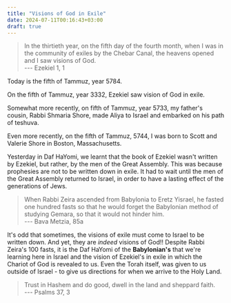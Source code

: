 ```yaml
---
title: "Visions of God in Exile"
date: 2024-07-11T00:16:43+03:00
draft: true
---
```


> In the thirtieth year, on the fifth day of the fourth month, when I was in the community of exiles by the Chebar Canal, the heavens opened and I saw visions of God.\
> --- Ezekiel 1, 1

Today is the fifth of Tammuz, year 5784.

On the fifth of Tammuz, year 3332, Ezekiel saw vision of God in exile.

Somewhat more recently, on fifth of Tammuz, year 5733, my father's cousin, Rabbi Shmaria Shore, made Aliya to Israel and embarked on his path of teshuva.

Even more recently, on the fifth of Tammuz, 5744, I was born to Scott and Valerie Shore in Boston, Massachusetts.

Yesterday in Daf HaYomi, we learnt that the book of Ezekiel wasn't written by Ezekiel, but rather, by the men of the Great Assembly. This was because prophesies are not to be written down in exile. It had to wait until the men of the Great Assembly returned to Israel, in order to have a lasting effect of the generations of Jews.

> When Rabbi Zeira ascended from Babylonia to Eretz Yisrael, he fasted one hundred fasts so that he would forget the Babylonian method of studying Gemara, so that it would not hinder him. \
> --- Bava Metzia, 85a

It's odd that sometimes, the visions of exile must come to Israel to be written down. And yet, they are _indeed_ visions of God!! Despite Rabbi Zeira's 100 fasts, it is the Daf HaYomi of the **Babylonian's** that we're learning here in Israel and the vision of Ezekiel's in exile in which the Chariot of God is revealed to us. Even the Torah itself, was given to us outside of Israel - to give us directions for when we arrive to the Holy Land.

> Trust in Hashem and do good, dwell in the land and sheppard faith. \
>  --- Psalms 37, 3
